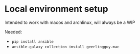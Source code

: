 # Local environment setup

Intended to work with macos and archlinux, will always be a WIP


Needed:
 - `pip install ansible`
 - `ansible-galaxy collection install geerlingguy.mac`
